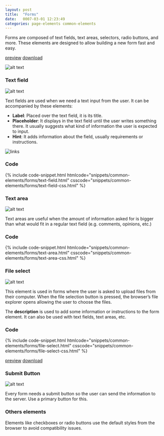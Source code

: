 ```yaml
---
layout: post
title:  "Forms"
date:   0007-03-01 12:23:49
categories: page-elements common-elements
---
```


Forms are composed of text fields, text areas, selectors, radio buttons, and more. These elements are designed
to allow building a new form fast and easy.

<a class="btn btn--preview" target="_blank" href="http://localhost:4000/gfw-style-guides/downloads/common-elements/forms/index.html">preview</a>
<a class="btn btn--download" download="forms.zip" href="http://localhost:4000/gfw-style-guides/downloads/common-elements/forms/forms.zip">download</a>

![alt text][forms]

### Text field

![alt text][text-field]

Text fields are used when we need a text input from the user. It can be accompanied by these elements:

* **Label**: Placed over the text field, it is its title.
* **Placeholder**: It displays in the text field until the user writes something there. It usually suggests
    what kind of information the user is expected to input.
* **Hint**: It adds information about the field, usually requirements or instructions.

<div class="gallery">
  <img src="/gfw-style-guides/images/posts/common-elements/links_and_buttons/02-01-links.png" alt="links">
</div>

### Code

<div id="code-snippet-box1" class="code-snippet-box">
  {% include code-snippet.html htmlcode="snippets/common-elements/forms/text-field.html" csscode="snippets/common-elements/forms/text-field-css.html" %}
</div>

### Text area

![alt text][text-area]

Text areas are useful when the amount of information asked for is bigger than what would fit in a regular
text field (e.g. comments, opinions, etc.)

### Code

<div id="code-snippet-box2" class="code-snippet-box">
  {% include code-snippet.html htmlcode="snippets/common-elements/forms/text-area.html" csscode="snippets/common-elements/forms/text-area-css.html" %}
</div>

### File select

![alt text][file-select]

This element is used in forms where the user is asked to upload files from their computer. When the file selection
button is pressed, the browser’s file explorer opens allowing the user to choose the files.

The **description** is used to add some information or instructions to the form element. It can also be used with text fields,
text areas, etc.

### Code

<div id="code-snippet-box3" class="code-snippet-box">
  {% include code-snippet.html htmlcode="snippets/common-elements/forms/file-select.html" csscode="snippets/common-elements/forms/file-select-css.html" %}
</div>

<a class="btn btn--preview" target="_blank" href="http://localhost:4000/gfw-style-guides/downloads/common-elements/forms/index.html">preview</a>
<a class="btn btn--download" download="forms.zip" href="http://localhost:4000/gfw-style-guides/downloads/common-elements/forms/forms.zip">download</a>

### Submit Button

![alt text][button]

Every form needs a submit button so the user can send the information to the server. Use a primary button for this.



### Others elements

Elements like checkboxes or radio buttons use the default styles from the browser to avoid compatibility issues.



[forms]: /gfw-style-guides/images/posts/common-elements/forms/03-01-forms.png "forms"
[text-field]: /gfw-style-guides/images/posts/common-elements/forms/03-02-text-field.png "text field"
[text-area]: /gfw-style-guides/images/posts/common-elements/forms/03-03-textarea.png "text area"
[file-select]: /gfw-style-guides/images/posts/common-elements/forms/03-04-file-select.png "file select"
[button]: /gfw-style-guides/images/posts/common-elements/forms/03-05-button.png "button"
